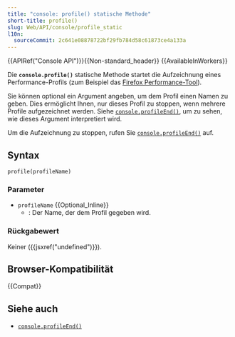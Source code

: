 ```yaml
---
title: "console: profile() statische Methode"
short-title: profile()
slug: Web/API/console/profile_static
l10n:
  sourceCommit: 2c641e08878722bf29fb784d58c61873ce4a133a
---
```


{{APIRef("Console API")}}{{Non-standard_header}} {{AvailableInWorkers}}

Die **`console.profile()`** statische Methode startet die Aufzeichnung eines Performance-Profils (zum Beispiel das [Firefox Performance-Tool](https://firefox-source-docs.mozilla.org/devtools-user/performance/index.html)).

Sie können optional ein Argument angeben, um dem Profil einen Namen zu geben. Dies ermöglicht Ihnen, nur dieses Profil zu stoppen, wenn mehrere Profile aufgezeichnet werden. Siehe [`console.profileEnd()`](/de/docs/Web/API/Console/profileEnd_static), um zu sehen, wie dieses Argument interpretiert wird.

Um die Aufzeichnung zu stoppen, rufen Sie [`console.profileEnd()`](/de/docs/Web/API/Console/profileEnd_static) auf.

## Syntax

```js-nolint
profile(profileName)
```

### Parameter

- `profileName` {{Optional_Inline}}
  - : Der Name, der dem Profil gegeben wird.

### Rückgabewert

Keiner ({{jsxref("undefined")}}).

## Browser-Kompatibilität

{{Compat}}

## Siehe auch

- [`console.profileEnd()`](/de/docs/Web/API/Console/profileEnd_static)
